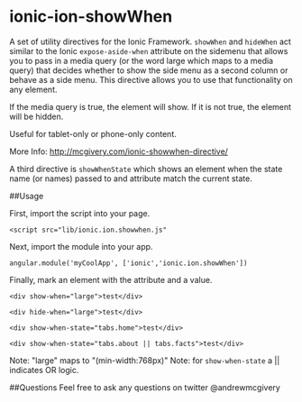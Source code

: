 ionic-ion-showWhen
==================
A set of utility directives for the Ionic Framework. ```showWhen``` and ```hideWhen``` act similar to the Ionic ```expose-aside-when``` attribute on the sidemenu that allows you to pass in a media query (or the word large which maps to a media query) that decides whether to show the side menu as a second column or behave as a side menu. This directive allows you to use that functionality on any element.

If the media query is true, the element will show. If it is not true, the element will be hidden.

Useful for tablet-only or phone-only content.

More Info: http://mcgivery.com/ionic-showwhen-directive/

A third directive is ```showWhenState``` which shows an element when the state name (or names) passed to and attribute match the current state.

##Usage

First, import the script into your page.

```
<script src="lib/ionic.ion.showwhen.js"
```

Next, import the module into your app.

```
angular.module('myCoolApp', ['ionic','ionic.ion.showWhen'])
```

Finally, mark an element with the attribute and a value.

```
<div show-when="large">test</div>
```

```
<div hide-when="large">test</div>
```

```
<div show-when-state="tabs.home">test</div>
```

```
<div show-when-state="tabs.about || tabs.facts">test</div>
```

Note: "large" maps to "(min-width:768px)"
Note: for ```show-when-state``` a || indicates OR logic.

##Questions
Feel free to ask any questions on twitter @andrewmcgivery
